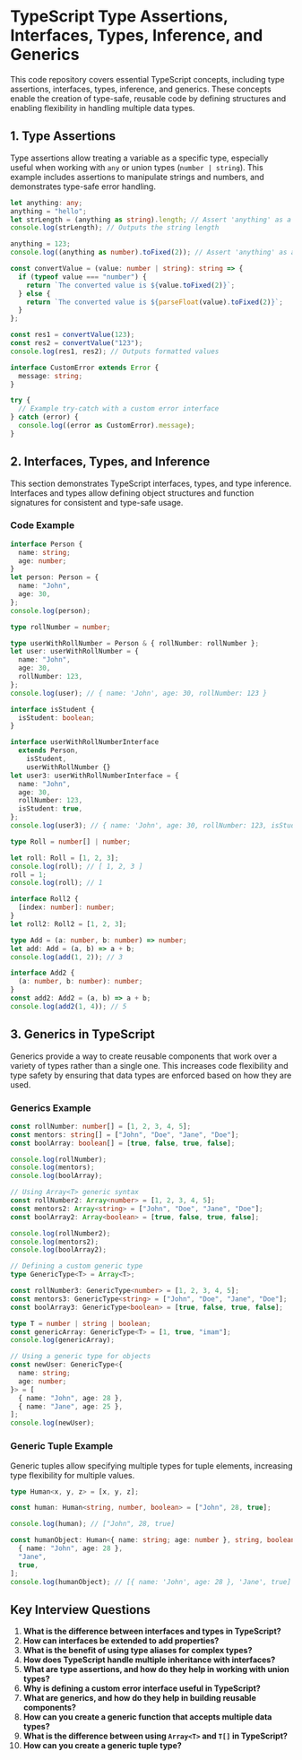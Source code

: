 # TypeScript Type Assertions, Interfaces, Types, Inference, and Generics

This code repository covers essential TypeScript concepts, including type assertions, interfaces, types, inference, and generics. These concepts enable the creation of type-safe, reusable code by defining structures and enabling flexibility in handling multiple data types.

## 1. Type Assertions

Type assertions allow treating a variable as a specific type, especially useful when working with `any` or union types (`number | string`). This example includes assertions to manipulate strings and numbers, and demonstrates type-safe error handling.

```typescript
let anything: any;
anything = "hello";
let strLength = (anything as string).length; // Assert 'anything' as a string
console.log(strLength); // Outputs the string length

anything = 123;
console.log((anything as number).toFixed(2)); // Assert 'anything' as a number and format it

const convertValue = (value: number | string): string => {
  if (typeof value === "number") {
    return `The converted value is ${value.toFixed(2)}`;
  } else {
    return `The converted value is ${parseFloat(value).toFixed(2)}`;
  }
};

const res1 = convertValue(123);
const res2 = convertValue("123");
console.log(res1, res2); // Outputs formatted values

interface CustomError extends Error {
  message: string;
}

try {
  // Example try-catch with a custom error interface
} catch (error) {
  console.log((error as CustomError).message);
}
```

## 2. Interfaces, Types, and Inference

This section demonstrates TypeScript interfaces, types, and type inference. Interfaces and types allow defining object structures and function signatures for consistent and type-safe usage.

### Code Example

```typescript
interface Person {
  name: string;
  age: number;
}
let person: Person = {
  name: "John",
  age: 30,
};
console.log(person);

type rollNumber = number;

type userWithRollNumber = Person & { rollNumber: rollNumber };
let user: userWithRollNumber = {
  name: "John",
  age: 30,
  rollNumber: 123,
};
console.log(user); // { name: 'John', age: 30, rollNumber: 123 }

interface isStudent {
  isStudent: boolean;
}

interface userWithRollNumberInterface
  extends Person,
    isStudent,
    userWithRollNumber {}
let user3: userWithRollNumberInterface = {
  name: "John",
  age: 30,
  rollNumber: 123,
  isStudent: true,
};
console.log(user3); // { name: 'John', age: 30, rollNumber: 123, isStudent: true }

type Roll = number[] | number;

let roll: Roll = [1, 2, 3];
console.log(roll); // [ 1, 2, 3 ]
roll = 1;
console.log(roll); // 1

interface Roll2 {
  [index: number]: number;
}
let roll2: Roll2 = [1, 2, 3];

type Add = (a: number, b: number) => number;
let add: Add = (a, b) => a + b;
console.log(add(1, 2)); // 3

interface Add2 {
  (a: number, b: number): number;
}
const add2: Add2 = (a, b) => a + b;
console.log(add2(1, 4)); // 5
```

## 3. Generics in TypeScript

Generics provide a way to create reusable components that work over a variety of types rather than a single one. This increases code flexibility and type safety by ensuring that data types are enforced based on how they are used.

### Generics Example

```typescript
const rollNumber: number[] = [1, 2, 3, 4, 5];
const mentors: string[] = ["John", "Doe", "Jane", "Doe"];
const boolArray: boolean[] = [true, false, true, false];

console.log(rollNumber);
console.log(mentors);
console.log(boolArray);

// Using Array<T> generic syntax
const rollNumber2: Array<number> = [1, 2, 3, 4, 5];
const mentors2: Array<string> = ["John", "Doe", "Jane", "Doe"];
const boolArray2: Array<boolean> = [true, false, true, false];

console.log(rollNumber2);
console.log(mentors2);
console.log(boolArray2);

// Defining a custom generic type
type GenericType<T> = Array<T>;

const rollNumber3: GenericType<number> = [1, 2, 3, 4, 5];
const mentors3: GenericType<string> = ["John", "Doe", "Jane", "Doe"];
const boolArray3: GenericType<boolean> = [true, false, true, false];

type T = number | string | boolean;
const genericArray: GenericType<T> = [1, true, "imam"];
console.log(genericArray);

// Using a generic type for objects
const newUser: GenericType<{
  name: string;
  age: number;
}> = [
  { name: "John", age: 28 },
  { name: "Jane", age: 25 },
];
console.log(newUser);
```

### Generic Tuple Example

Generic tuples allow specifying multiple types for tuple elements, increasing type flexibility for multiple values.

```typescript
type Human<x, y, z> = [x, y, z];

const human: Human<string, number, boolean> = ["John", 28, true];

console.log(human); // ["John", 28, true]

const humanObject: Human<{ name: string; age: number }, string, boolean> = [
  { name: "John", age: 28 },
  "Jane",
  true,
];
console.log(humanObject); // [{ name: 'John', age: 28 }, 'Jane', true]
```

## Key Interview Questions

1. **What is the difference between interfaces and types in TypeScript?**
2. **How can interfaces be extended to add properties?**
3. **What is the benefit of using type aliases for complex types?**
4. **How does TypeScript handle multiple inheritance with interfaces?**
5. **What are type assertions, and how do they help in working with union types?**
6. **Why is defining a custom error interface useful in TypeScript?**
7. **What are generics, and how do they help in building reusable components?**
8. **How can you create a generic function that accepts multiple data types?**
9. **What is the difference between using `Array<T>` and `T[]` in TypeScript?**
10. **How can you create a generic tuple type?**
